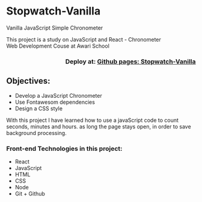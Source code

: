# Stopwatch-Vanilla
Vanilla JavaScript Simple Chronometer  
 
This project is a study on JavaScript and React - Chronometer  
Web Development Couse at Awari School  
<div align="right">
  
### Deploy at: <a href="https://malanski.github.io/Stopwatch-Vanilla/">Github pages: Stopwatch-Vanilla</a>

</div> 
  
## Objectives:
- Develop a JavaScript Chronometer  
- Use Fontawesom dependencies 
- Design a CSS style 

With this project I have learned how to use a javaScript code to count seconds, minutes and hours. as long the page stays open, in order to save background processing.

### Front-end Technologies in this project:
- React  
- JavaScript
- HTML
- CSS
- Node
- Git + Github




